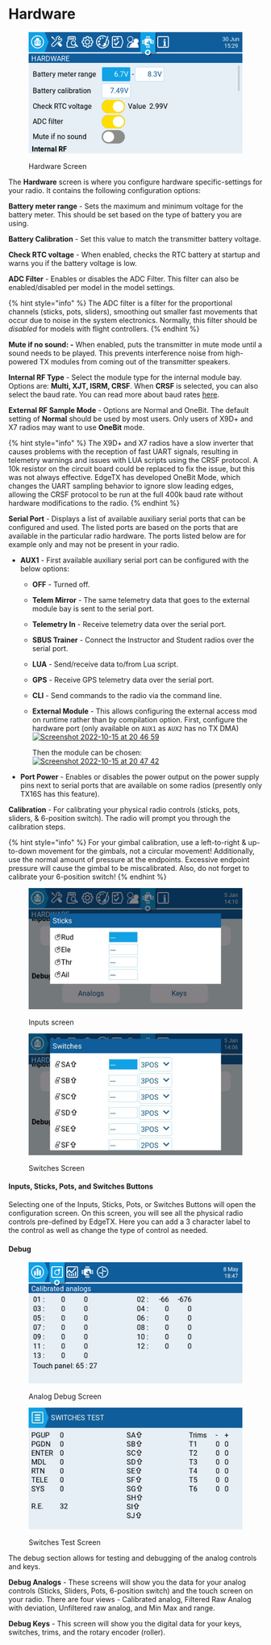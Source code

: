 # Hardware

<figure><img src="../../../.gitbook/assets/hardware.png" alt=""><figcaption><p>Hardware Screen</p></figcaption></figure>

The **Hardware** screen is where you configure hardware specific-settings for your radio. It contains the following configuration options:

**Battery meter range** - Sets the maximum and minimum voltage for the battery meter. This should be set based on the type of battery you are using.

**Battery Calibration** - Set this value to match the transmitter battery voltage.

**Check RTC voltage** - When enabled, checks the RTC battery at startup and warns you if the battery voltage is low.

**ADC Filter** - Enables or disables the ADC Filter. This filter can also be enabled/disabled per model in the model settings.

{% hint style="info" %}
The ADC filter is a filter for the proportional channels (sticks, pots, sliders), smoothing out smaller fast movements that occur due to noise in the system electronics. Normally, this filter should be _disabled_ for models with flight controllers.&#x20;
{% endhint %}

**Mute if no sound: -** When enabled, puts the transmitter in mute mode until a sound needs to be played. This prevents interference noise from high-powered TX modules from coming out of the transmitter speakers.&#x20;

**Internal RF Type** - Select the module type for the internal module bay. Options are: **Multi, XJT, ISRM, CRSF**.  When **CRSF** is selected, you can also select the baud rate. You can read more about baud rates [here](https://www.expresslrs.org/2.0/quick-start/transmitters/tx-prep/).

**External RF Sample Mode** - Options are Normal and OneBit. The default setting of **Normal** should be used by most users. Only users of  X9D+ and X7 radios may want to use **OneBit** mode.

{% hint style="info" %}
The X9D+ and X7 radios have a slow inverter that causes problems with the reception of fast UART signals, resulting in telemetry warnings and issues with LUA scripts using the CRSF protocol. A 10k resistor on the circuit board could be replaced to fix the issue, but this was not always effective. EdgeTX has developed OneBit Mode, which changes the UART sampling behavior to ignore slow leading edges, allowing the CRSF protocol to be run at the full 400k baud rate without hardware modifications to the radio.
{% endhint %}

**Serial Port** - Displays a list of available auxiliary serial ports that can be configured and used. The listed ports are based on the ports that are available in the particular radio hardware. The ports listed below are for example only and may not be present in your radio.

* **AUX1** - First available auxiliary serial port can be configured with the below options:
  * **OFF** - Turned off.
  * **Telem Mirror** - The same telemetry data that goes to the external module bay is sent to the serial port.&#x20;
  * **Telemetry In** - Receive telemetry data over the serial port.
  * **SBUS Trainer** - Connect the Instructor and Student radios over the serial port.
  * **LUA** - Send/receive data to/from Lua script.
  * **GPS** - Receive GPS telemetry data over the serial port.
  * **CLI** - Send commands to the radio via the command line.&#x20;
  *   **External Module** - This allows configuring the external access mod on runtime rather than by compilation option. First, configure the hardware port (only available on `AUX1` as `AUX2` has no TX DMA)\
      [![Screenshot 2022-10-15 at 20 46 59](https://user-images.githubusercontent.com/1050031/196003113-a1e4a38e-c007-4b49-b691-d806ff5e7600.png)](https://user-images.githubusercontent.com/1050031/196003113-a1e4a38e-c007-4b49-b691-d806ff5e7600.png)

      Then the module can be chosen:\
      [![Screenshot 2022-10-15 at 20 47 42](https://user-images.githubusercontent.com/1050031/196003145-41fd9f94-22b6-4646-b77a-ade379d15965.png)](https://user-images.githubusercontent.com/1050031/196003145-41fd9f94-22b6-4646-b77a-ade379d15965.png)
* **Port Power** - Enables or disables the power output on the power supply pins next to serial ports that are available on some radios (presently only TX16S has this feature).

**Calibration** - For calibrating your physical radio controls (sticks, pots, sliders, & 6-position switch). The radio will prompt you through the calibration steps.&#x20;

{% hint style="info" %}
For your gimbal calibration, use a left-to-right & up-to-down movement for the gimbals, not a circular movement! Additionally, use the normal amount of pressure at the endpoints. Excessive endpoint pressure will cause the gimbal to be miscalibrated. Also, do not forget to calibrate your 6-position switch!
{% endhint %}

<div>

<figure><img src="../../../.gitbook/assets/hardware3.jpg" alt=""><figcaption><p>Inputs screen</p></figcaption></figure>

 

<figure><img src="../../../.gitbook/assets/hardware2.jpg" alt=""><figcaption><p>Switches Screen</p></figcaption></figure>

</div>

#### Inputs, Sticks, Pots, and Switches Buttons

Selecting one of the Inputs, Sticks, Pots, or Switches Buttons will open the configuration screen.  On this screen, you will see all the physical radio controls pre-defined by EdgeTX.  Here you can add a 3 character label to the control as well as change the type of control as needed.

#### Debug

<div>

<figure><img src="../../../.gitbook/assets/hardware4.png" alt=""><figcaption><p>Analog Debug Screen</p></figcaption></figure>

 

<figure><img src="../../../.gitbook/assets/hardware5 (1).jpg" alt=""><figcaption><p>Switches Test Screen</p></figcaption></figure>

</div>

The debug section allows for testing and debugging of the analog controls and keys.

**Debug Analogs**  - These screens will show you the data for your analog controls (Sticks, Sliders, Pots, 6-position switch) and the touch screen on your radio. There are four views - Calibrated analog, Filtered Raw Analog with deviation, Unfiltered raw analog, and Min Max and range.&#x20;

**Debug Keys** - This screen will show you the digital data for your keys, switches, trims, and the rotary encoder (roller).
